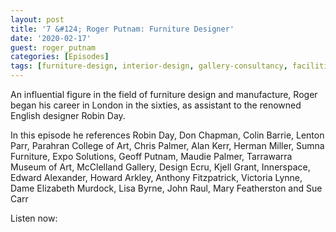 ```yaml
---
layout: post
title: '7 &#124; Roger Putnam: Furniture Designer'
date: '2020-02-17'
guest: roger_putnam
categories: [Episodes]
tags: [furniture-design, interior-design, gallery-consultancy, facilities-management]
---
```


An influential figure in the field of furniture design and manufacture, Roger
began his career in London in the sixties, as assistant to the renowned English
designer Robin Day. 

In this episode he references Robin Day, Don Chapman, Colin Barrie, Lenton Parr,
Parahran College of Art, Chris Palmer, Alan Kerr, Herman Miller, Sumna
Furniture, Expo Solutions, Geoff Putnam, Maudie Palmer, Tarrawarra Museum of
Art, McClelland Gallery, Design Ecru, Kjell Grant, Innerspace, Edward Alexander,
Howard Arkley, Anthony Fitzpatrick, Victoria Lynne, Dame Elizabeth Murdock, Lisa
Byrne, John Raul, Mary Featherston and Sue Carr

Listen now:
<div class="responsive-embed" style="padding-top: 8%;">
  <iframe src="about:blank" class="responsive-embed-item" height="50" frameborder="0" webkitallowfullscreen="true" mozallowfullscreen="true" allowfullscreen></iframe>
</div>
